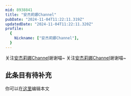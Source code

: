 ```yaml
---
mid: 8938841
title: "安杰莉娜Channel"
pubDate: "2024-11-04T11:22:11.319Z"
updatedDate: "2024-11-04T11:22:11.320Z"
profile:
  {
    Nickname: ["安杰莉娜Channel"],
  }
---
```


关注[安杰莉娜Channel](https://space.bilibili.com/8938841)谢谢喵~ 关注[安杰莉娜Channel](https://space.bilibili.com/8938841)谢谢喵~

## 此条目有待补充
你可以在[这里](https://github.com/Yuhanawa/VTuber.ICU/edit/master/src/content/v/安杰莉娜Channel/index.md)编辑本文
